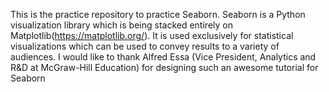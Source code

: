 This is the practice repository to practice Seaborn.
Seaborn is a Python visualization library which is being stacked entirely on Matplotlib(https://matplotlib.org/).
It is used exclusively for statistical visualizations which can be used to convey results to a variety of audiences.
I would like to thank Alfred Essa (Vice President, Analytics and R&D at McGraw-Hill Education) for designing such an awesome tutorial for Seaborn

